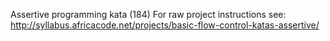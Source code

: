 Assertive programming kata (184)
For raw project instructions see: http://syllabus.africacode.net/projects/basic-flow-control-katas-assertive/
